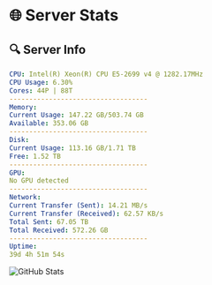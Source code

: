 # 🌐 Server Stats
## 🔍 Server Info
```yaml
CPU: Intel(R) Xeon(R) CPU E5-2699 v4 @ 1282.17MHz
CPU Usage: 6.30%
Cores: 44P | 88T
-----------------------------------
Memory:
Current Usage: 147.22 GB/503.74 GB
Available: 353.06 GB
-----------------------------------
Disk:
Current Usage: 113.16 GB/1.71 TB
Free: 1.52 TB
-----------------------------------
GPU:
No GPU detected
-----------------------------------
Network:
Current Transfer (Sent): 14.21 MB/s
Current Transfer (Received): 62.57 KB/s
Total Sent: 67.05 TB
Total Received: 572.26 GB
-----------------------------------
Uptime:
39d 4h 51m 54s
```
![GitHub Stats](https://img.shields.io/badge/Updated-2025-04-16_02:14:43-blue)
